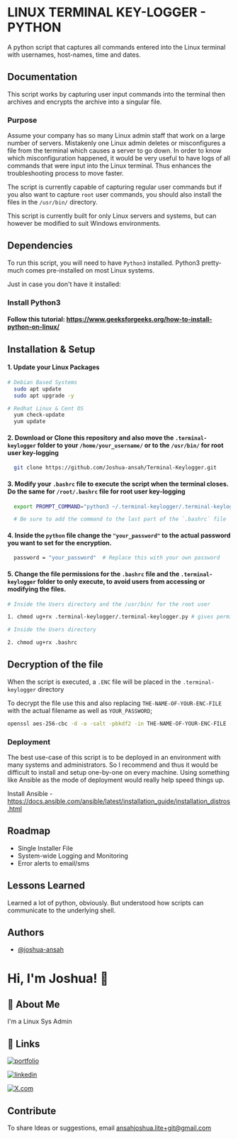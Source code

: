 
# LINUX TERMINAL KEY-LOGGER -  PYTHON 

A python script that captures all commands entered into the Linux terminal with usernames, host-names, time and dates.




## Documentation

This script works by capturing user input commands into the terminal then archives and encrypts the archive into a singular file. 

### Purpose
Assume your company has so many Linux admin staff that work on a large number of servers. Mistakenly one Linux admin deletes or misconfigures a file from the terminal which causes a server to go down. In order to know which misconfiguration happened, it would be very useful to have logs of all commands that were input into the Linux terminal. Thus enhances the troubleshooting process to move faster. 

The script is currently capable of capturing regular user commands but if you also want to capture `root` user commands, you should also install the files in the  `/usr/bin/` directory. 

This script is currently built for only Linux servers and systems, but can however be modified to suit Windows environments.




## Dependencies

To run this script, you will need to have `Python3` installed. Python3 pretty-much comes pre-installed on most Linux systems. 

Just in case you don't have it installed:

### Install Python3 

#### Follow this tutorial: https://www.geeksforgeeks.org/how-to-install-python-on-linux/

## Installation & Setup

#### 1. Update your Linux Packages

```bash
# Debian Based Systems
  sudo apt update
  sudo apt upgrade -y

# Redhat Linux & Cent OS
  yum check-update
  yum update
```

#### 2. Download or Clone this repository and also move the `.terminal-keylogger` folder to your `/home/your_username/` or to the `/usr/bin/` for root user key-logging 
```bash
  git clone https://github.com/Joshua-ansah/Terminal-Keylogger.git
```

#### 3. Modify your `.bashrc` file to execute the script when the terminal closes. Do the same for `/root/.bashrc` file for root user key-logging
```bash
  export PROMPT_COMMAND="python3 ~/.terminal-keylogger/.terminal-keylogger.py;$PROMPT_COMMAND"

  # Be sure to add the command to the last part of the `.bashrc` file
```


#### 4. Inside the `python` file change the `"your_password"` to the actual password you want to set for the encryption.
```bash
  password = "your_password"  # Replace this with your own password
```

#### 5. Change the file permissions for the `.bashrc` file and the `.terminal-keylogger` folder to only execute, to avoid users from accessing or modifying the files.
```bash
# Inside the Users directory and the /usr/bin/ for the root user

1. chmod ug+rx .terminal-keylogger/.terminal-keylogger.py # gives permissions to only read and excute

# Inside the Users directory

2. chmod ug+rx .bashrc
```

## Decryption of the file
When the script is executed, a `.ENC` file will be placed in the `.terminal-keylogger` directory

To decrypt the file use this and also replacing `THE-NAME-OF-YOUR-ENC-FILE` with the actual filename as well as `YOUR_PASSWORD`;

```bash
openssl aes-256-cbc -d -a -salt -pbkdf2 -in THE-NAME-OF-YOUR-ENC-FILE -out output_file.tar.gz -k YOUR_PASSWORD
```

### Deployment


The best use-case of this script is to be deployed in an environment with many systems and administrators. So I recommend and thus it would be difficult to install and setup one-by-one on every machine. Using something like Ansible as the mode of deployment would really help speed things up. 

Install Ansible - https://docs.ansible.com/ansible/latest/installation_guide/installation_distros.html
## Roadmap

- Single Installer File
- System-wide Logging and Monitoring
- Error alerts to email/sms


## Lessons Learned

Learned a lot of python, obviously. But understood how scripts can communicate to the underlying shell.


## Authors

- [@joshua-ansah](https://github.com/Joshua-ansah)


# Hi, I'm Joshua! 👋


## 🚀 About Me
I'm a Linux Sys Admin


## 🔗 Links
[![portfolio](https://img.shields.io/badge/my_portfolio-000?style=for-the-badge&logo=ko-fi&logoColor=white)](https://attak-vectr.com/)

[![linkedin](https://img.shields.io/badge/linkedin-0A66C2?style=for-the-badge&logo=linkedin&logoColor=white)](https://www.linkedin.com/in/joshuaansah/)

[![X.com](https://img.shields.io/badge/X.com-1DA1F2?style=for-the-badge&logo=x&logoColor=white)](https://x.com/attackvector99?t=HfWMxbFU2Xv1l1aYfnC0Bg&s=09)


## Contribute

To share Ideas or suggestions, email ansahjoshua.lite+git@gmail.com

